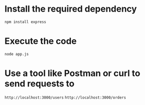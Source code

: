 # Install the required dependency
`npm install express`

# Execute the code
`node app.js`

# Use a tool like Postman or curl to send requests to
`http://localhost:3000/users`
`http://localhost:3000/orders`

